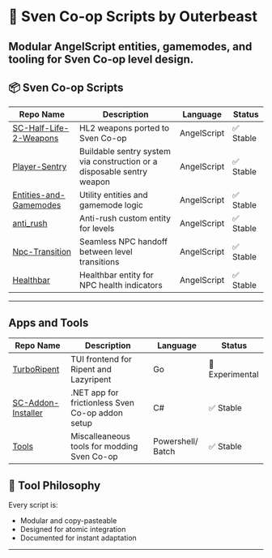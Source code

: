 # 🧠 Sven Co-op Scripts by Outerbeast

Modular AngelScript entities, gamemodes, and tooling for Sven Co-op level design.  
---

## 📦 Sven Co-op Scripts

| Repo Name | Description | Language | Status |
|-----------|-------------|----------|--------|
| [SC-Half-Life-2-Weapons](https://github.com/Outerbeast/SC-Half-Life-2-Weapons) | HL2 weapons ported to Sven Co-op | AngelScript | ✅ Stable |
| [Player-Sentry](https://github.com/Outerbeast/Player-Sentry) | Buildable sentry system via construction or a disposable sentry weapon | AngelScript | ✅ Stable |
| [Entities-and-Gamemodes](https://github.com/Outerbeast/Entities-and-Gamemodes) | Utility entities and gamemode logic | AngelScript | ✅ Stable |
| [anti_rush](https://github.com/Outerbeast/anti_rush) | Anti-rush custom entity for levels | AngelScript | ✅ Stable |
| [Npc-Transition](https://github.com/Outerbeast/Npc-Transition) | Seamless NPC handoff between level transitions | AngelScript | ✅ Stable |
| [Healthbar](https://github.com/Outerbeast/Healthbar) | Healthbar entity for NPC health indicators | AngelScript | ✅ Stable |

---
## Apps and Tools

| Repo Name | Description | Language | Status |
|-----------|-------------|----------|--------|
| [TurboRipent](https://github.com/Outerbeast/TurboRipent)| TUI frontend for Ripent and Lazyripent | Go | 🧪 Experimental |
| [SC-Addon-Installer](https://github.com/Outerbeast/SC-Addon-Installer) | .NET app for frictionless Sven Co-op addon setup | C# | ✅ Stable |
| [Tools](https://github.com/Outerbeast/Tools) | Miscalleaneous tools for modding Sven Co-op | Powershell/ Batch | ✅ Stable |

## 🧰 Tool Philosophy

Every script is:
- Modular and copy-pasteable
- Designed for atomic integration
- Documented for instant adaptation

---

